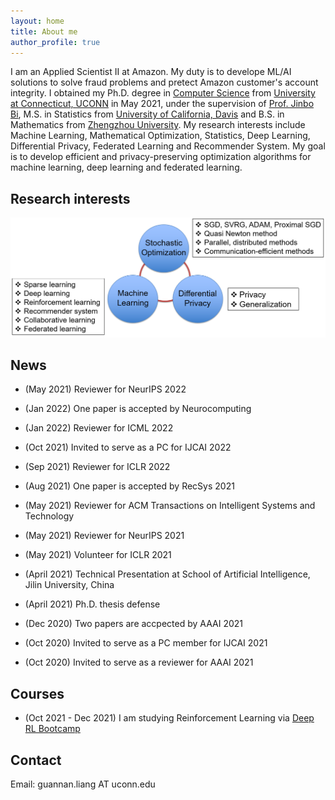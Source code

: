 ```yaml
---
layout: home
title: About me
author_profile: true
---
```


I am an Applied Scientist II at Amazon. My duty is to develope ML/AI solutions to solve fraud problems and pretect Amazon customer's account integrity. I obtained my Ph.D. degree in  [Computer Science](https://www.cse.uconn.edu/) from [University at Connecticut, UCONN](https://uconn.edu/) in May 2021, under the supervision of [Prof. Jinbo Bi](https://jinbo-bi.uconn.edu/),  M.S. in Statistics from [University of California, Davis](https://www.ucdavis.edu/) and B.S. in Mathematics from [Zhengzhou University](http://english.zzu.edu.cn/). My research interests include Machine Learning, Mathematical Optimization, Statistics, Deep Learning, Differential Privacy, Federated Learning and Recommender System.  My goal is to develop efficient and privacy-preserving optimization algorithms for machine learning, deep learning and federated learning.

## Research interests
![Research areas](/assets/images/Picture1.png)

## News
* (May 2021)  Reviewer for NeurIPS 2022

* (Jan 2022) One paper is accepted by Neurocomputing 

* (Jan 2022) Reviewer for ICML 2022

* (Oct 2021) Invited to serve as a PC for IJCAI 2022

* (Sep 2021) Reviewer for ICLR 2022

* (Aug 2021) One paper is accepted by RecSys 2021

* (May 2021)  Reviewer for ACM Transactions on Intelligent Systems and Technology

* (May 2021)  Reviewer for NeurIPS 2021

* (May 2021)  Volunteer for ICLR 2021

* (April 2021)  Technical Presentation at School of Artificial Intelligence, Jilin University, China

* (April 2021)  Ph.D. thesis defense

* (Dec 2020) Two papers are accpected by AAAI 2021

* (Oct 2020) Invited to serve as a PC member for IJCAI 2021

* (Oct 2020) Invited to serve as a reviewer for AAAI 2021

## Courses
* (Oct 2021 - Dec 2021) I am studying Reinforcement Learning via [Deep RL Bootcamp](https://sites.google.com/view/deep-rl-bootcamp/lectures)

## Contact
Email: guannan.liang AT uconn.edu



